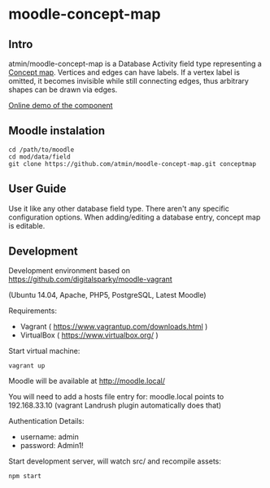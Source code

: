 # moodle-concept-map

## Intro

atmin/moodle-concept-map is a Database Activity field type representing a
[Concept map](https://en.wikipedia.org/wiki/Concept_map). Vertices and edges
can have labels. If a vertex label is omitted, it becomes invisible while still
connecting edges, thus arbitrary shapes can be drawn via edges.

[Online demo of the component](https://atmin.github.io/moodle-concept-map/)

## Moodle instalation

```
cd /path/to/moodle
cd mod/data/field
git clone https://github.com/atmin/moodle-concept-map.git conceptmap
```

## User Guide

Use it like any other database field type. There aren't any specific configuration options.
When adding/editing a database entry, concept map is editable.

## Development

Development environment based on https://github.com/digitalsparky/moodle-vagrant

(Ubuntu 14.04, Apache, PHP5, PostgreSQL, Latest Moodle)

Requirements:

- Vagrant ( https://www.vagrantup.com/downloads.html )
- VirtualBox ( https://www.virtualbox.org/ )

Start virtual machine:

    vagrant up

Moodle will be available at http://moodle.local/

You will need to add a hosts file entry for:
moodle.local points to 192.168.33.10
(vagrant Landrush plugin automatically does that)

Authentication Details:

- username: admin
- password: Admin1!

Start development server, will watch src/ and recompile assets:

    npm start
